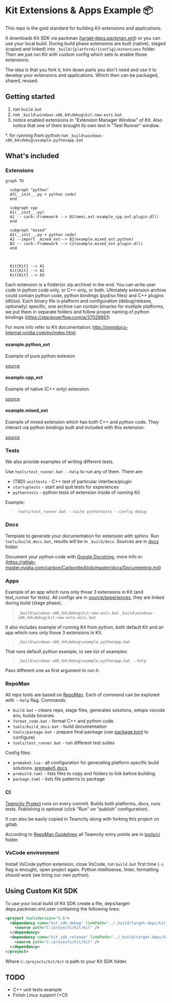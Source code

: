 # Kit Extensions & Apps Example :package:

This repo is the gold standard for building Kit extensions and applications.

It downloads Kit SDK via packman ([target-deps.packman.xml](deps/target-deps.packman.xml)) or you can use your local build. During build phase extensions are built (native), staged (copied and linked) into
`_build/{platform}/{config}/extensions` folder. Then we just run Kit with custom config which sets to enable those extensions.

The idea is that you fork it, trim down parts you don't need and use it to develop your extensions and applications. Which then can be packaged, shared, reused.


## Getting started

1. run `build.bat`
2. run `_build\windows-x86_64\debug\kit-new-exts.bat`
3. notice enabled extensions in "Extension Manager Window" of Kit. Also notice that one of them brought its own test in "Test Runner" window.

*. for running from python run `_build\windows-x86_64\debug\example.pythonapp.bat`

## What's included

### Extensions

```mermaid
graph TD

  subgraph "python"
  A3(__init__.py + python code)
  end

  subgraph cpp
  A1(__init__.py)
  A1 -- carb::Framework --> B1(omni.ext-example_cpp_ext.plugin.dll)
  end

  subgraph "mixed"
  A2(__init__.py + python code)
  A2 --import _mixed_ext--> B2(example.mixed_ext.python)
  B2 -- carb::Framework --> C2(example.mixed_ext.plugin.dll)
  end


  
  Kit[Kit] --> A1
  Kit[Kit] --> A2
  Kit[Kit] --> A3

```

Each extension is a folder(or zip archive) in the end. You can write user code in python code only, or C++ only, or both. Ultimately extension archive could contain python code, python bindings (pyd/so files) and C++ plugins (dll/so). Each binary file is platform and configuration (debug/release, optionally) specific, one archive can contain binaries for multiple platforms, we put them in separate folders and follow proper naming of python bindings (https://stackoverflow.com/a/37028661).

For more info refer to Kit documentation: http://omnidocs-internal.nvidia.com/py/index.html.

#### example.python_ext

Example of pure python extesion

[source](source/extensions/example.python_ext)


#### example.cpp_ext

Example of native (C++ only) extension.

[source](source/extensions/example.cpp_ext)


#### example.mixed_ext

Example of mixed extension which has both C++ and python code. They interact via python bindings built and included with this extension.

[source](source/extensions/example.mixed_ext)


### Tests

We also provide examples of writing different tests. 

Use `tools/test_runner.bat --help` to run any of them. There are:

* (TBD) `unittests` - C++ test of particular interface/plugin
* `startuptests` - start and quit tests for experiences
* `pythontests` - python tests of extension inside of running Kit

Example:

> `tools/test_runner.bat --suite pythontests --config debug`


### Docs

Template to generate your documentation for extension with sphinx. Run `tools/build_docs.bat`, results will be in `_build/docs`. Sources are in [docs](docs) folder.

Document your python code with [Google Docstring](https://sphinxcontrib-napoleon.readthedocs.io/en/latest/example_google.html), more info in: (https://gitlab-master.nvidia.com/carbon/Carbonite/blob/master/docs/Documenting.md)


### Apps

Example of an app which runs only those 3 extensions in Kit (and test_runner for tests). All configs are in [source/experiences](source/experiences), they are linked during build (stage phase).

> `_build\windows-x86_64\debug\kit-new-exts.bat`
> `_build\windows-x86_64\debug\kit-new-exts-mini.bat`

It also includes example of running Kit from python, both default Kit and an app which runs only those 3 extensions in Kit. 

> `_build\windows-x86_64\debug\example.pythonapp.bat`

That runs default python example, to see list of examples:

> `_build\windows-x86_64\debug\example.pythonapp.bat --help`

Pass different one as first argument to run it.


### RepoMan

All repo tools are based on [RepoMan](https://omniverse.gitlab-master-pages.nvidia.com/repo/repo_man/).
Each of command can be explored with `--help` flag.
Commands:

* `build.bat` - cleans repo, stage files, generates solutions, setups vscode env, builds binaries.
* `format_code.bat` - format C++ and python code.
* `tools/build_docs.bat` - build documentation
* `tools/package.bat` - prepare final package (use [package.toml](package.toml) to configure)
* `tools/test_runner.bat` - run different test suites

Config files:

* `premake5.lua` - all configuration for generating platform specific build solutions. [premake5 docs](https://github.com/premake/premake-core/wiki).
* `prebuild.toml` - lists files to copy and folders to link before building.
* `package.toml` - lists file patterns to package

### CI

[Teamcity Project](https://teamcity.nvidia.com/project/Omniverse_KitExtensions_Example?mode=builds) runs on every commit. Builds both platforms, docs, runs tests. Publishing is optional (click "Run" on "publish" configuration).

It can also be easily copied in Teamcity along with forking this project on gitlab.

According to [RepoMan Guidelines](https://omniverse.gitlab-master-pages.nvidia.com/repo/repo_man/manual/overview.html#core-principles) all Teamcity entry points are in [tools/ci](tools/ci) folder.


### VsCode environment

Install VsCode python extension, close VsCode, run `build.bat` first time (`-s` flag is enough), open project again. Python intellisense, linter, formatting should work (we bring our own python).


## Using Custom Kit SDK

To use your local build of Kit SDK create a file, deps/target-deps.packman.xml.user containing the following lines:

```xml
<project toolsVersion="5.6">
  <dependency name="kit_sdk_debug" linkPath="../_build/target-deps/kit_sdk_debug">
    <source path="C:/projects/kit/kit" />
  </dependency>
  <dependency name="kit_sdk_release" linkPath="../_build/target-deps/kit_sdk_release">
    <source path="C:/projects/kit/kit" />
  </dependency>
</project>
```

Where `C:/projects/kit/kit` is path to your Kit SDK folder.

## TODO

* C++ unit tests example
* Finish Linux support (+CI)
